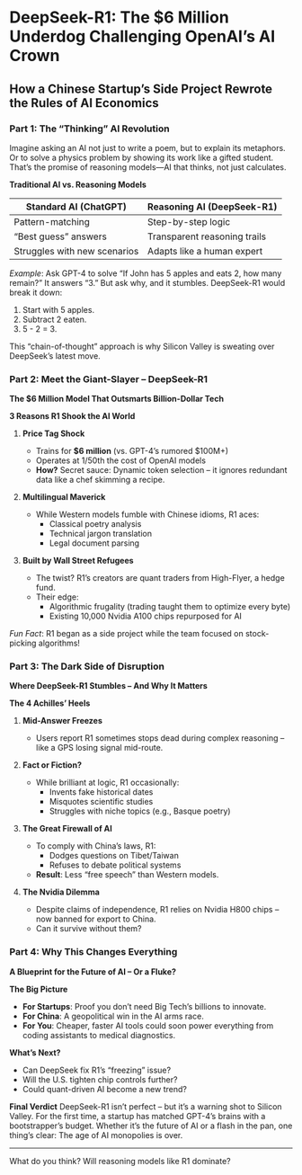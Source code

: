 # DeepSeek-R1: The $6 Million Underdog Challenging OpenAI’s AI Crown

## How a Chinese Startup’s Side Project Rewrote the Rules of AI Economics

### Part 1: The “Thinking” AI Revolution

Imagine asking an AI not just to write a poem, but to explain its metaphors. Or to solve a physics problem by showing its work like a gifted student. That’s the promise of reasoning models—AI that thinks, not just calculates.

**Traditional AI vs. Reasoning Models**

| Standard AI (ChatGPT) | Reasoning AI (DeepSeek-R1) |
|-----------------------|----------------------------|
| Pattern-matching      | Step-by-step logic         |
| “Best guess” answers  | Transparent reasoning trails|
| Struggles with new scenarios | Adapts like a human expert |

*Example*: Ask GPT-4 to solve “If John has 5 apples and eats 2, how many remain?” It answers “3.” But ask why, and it stumbles. DeepSeek-R1 would break it down:
1. Start with 5 apples.
2. Subtract 2 eaten.
3. 5 - 2 = 3.

This “chain-of-thought” approach is why Silicon Valley is sweating over DeepSeek’s latest move.

### Part 2: Meet the Giant-Slayer – DeepSeek-R1

**The $6 Million Model That Outsmarts Billion-Dollar Tech**

**3 Reasons R1 Shook the AI World**

1. **Price Tag Shock**
   - Trains for **$6 million** (vs. GPT-4’s rumored $100M+)
   - Operates at 1/50th the cost of OpenAI models
   - **How?** Secret sauce: Dynamic token selection – it ignores redundant data like a chef skimming a recipe.

2. **Multilingual Maverick**
   - While Western models fumble with Chinese idioms, R1 aces:
     - Classical poetry analysis
     - Technical jargon translation
     - Legal document parsing

3. **Built by Wall Street Refugees**
   - The twist? R1’s creators are quant traders from High-Flyer, a hedge fund.
   - Their edge:
     - Algorithmic frugality (trading taught them to optimize every byte)
     - Existing 10,000 Nvidia A100 chips repurposed for AI

*Fun Fact*: R1 began as a side project while the team focused on stock-picking algorithms!

### Part 3: The Dark Side of Disruption

**Where DeepSeek-R1 Stumbles – And Why It Matters**

**The 4 Achilles’ Heels**

1. **Mid-Answer Freezes**
   - Users report R1 sometimes stops dead during complex reasoning – like a GPS losing signal mid-route.

2. **Fact or Fiction?**
   - While brilliant at logic, R1 occasionally:
     - Invents fake historical dates
     - Misquotes scientific studies
     - Struggles with niche topics (e.g., Basque poetry)

3. **The Great Firewall of AI**
   - To comply with China’s laws, R1:
     - Dodges questions on Tibet/Taiwan
     - Refuses to debate political systems
   - **Result**: Less “free speech” than Western models.

4. **The Nvidia Dilemma**
   - Despite claims of independence, R1 relies on Nvidia H800 chips – now banned for export to China.
   - Can it survive without them?

### Part 4: Why This Changes Everything

**A Blueprint for the Future of AI – Or a Fluke?**

**The Big Picture**

- **For Startups**: Proof you don’t need Big Tech’s billions to innovate.
- **For China**: A geopolitical win in the AI arms race.
- **For You**: Cheaper, faster AI tools could soon power everything from coding assistants to medical diagnostics.

**What’s Next?**
- Can DeepSeek fix R1’s “freezing” issue?
- Will the U.S. tighten chip controls further?
- Could quant-driven AI become a new trend?

**Final Verdict**
DeepSeek-R1 isn’t perfect – but it’s a warning shot to Silicon Valley. For the first time, a startup has matched GPT-4’s brains with a bootstrapper’s budget. Whether it’s the future of AI or a flash in the pan, one thing’s clear: The age of AI monopolies is over.

---

What do you think? Will reasoning models like R1 dominate? 
